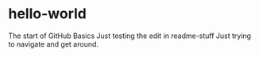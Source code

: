 # hello-world
The start of GitHub Basics
Just testing the edit in readme-stuff
Just trying to navigate and get around.
